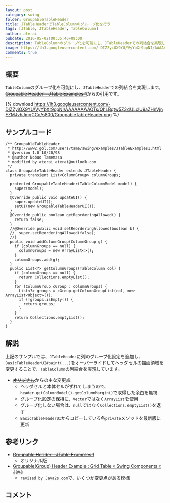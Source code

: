 ```yaml
---
layout: post
category: swing
folder: GroupableTableHeader
title: JTableHeaderでTableColumnのグループ化を行う
tags: [JTable, JTableHeader, TableColumn]
author: aterai
pubdate: 2016-05-02T00:35:46+09:00
description: TableColumnのグループ化を可能にし、JTableHeaderでの列結合を実現します。
image: https://lh3.googleusercontent.com/-DIZZyiOX9YU/VyYbXr9opNI/AAAAAAAAOTs/QhLBqtw5Z34ULclU9aZHnVjnEZMJvhJmgCCo/s800/GroupableTableHeader.png
comments: true
---
```

## 概要
`TableColumn`のグループ化を可能にし、`JTableHeader`での列結合を実現します。~~[Groupable Header - JTable Examples 1](http://www2.gol.com/users/tame/swing/examples/JTableExamples1.html)~~からの引用です。

{% download https://lh3.googleusercontent.com/-DIZZyiOX9YU/VyYbXr9opNI/AAAAAAAAOTs/QhLBqtw5Z34ULclU9aZHnVjnEZMJvhJmgCCo/s800/GroupableTableHeader.png %}

## サンプルコード
<pre class="prettyprint"><code>/** GroupableTableHeader
 * http://www2.gol.com/users/tame/swing/examples/JTableExamples1.html
 * @version 1.0 10/20/98
 * @author Nobuo Tamemasa
 * modified by aterai aterai@outlook.com
 */
class GroupableTableHeader extends JTableHeader {
  private transient List&lt;ColumnGroup&gt; columnGroups;

  protected GroupableTableHeader(TableColumnModel model) {
    super(model);
  }
  @Override public void updateUI() {
    super.updateUI();
    setUI(new GroupableTableHeaderUI());
  }
  @Override public boolean getReorderingAllowed() {
    return false;
  }
  //@Override public void setReorderingAllowed(boolean b) {
  //  super.setReorderingAllowed(false);
  //}
  public void addColumnGroup(ColumnGroup g) {
    if (columnGroups == null) {
      columnGroups = new ArrayList&lt;&gt;();
    }
    columnGroups.add(g);
  }
  public List&lt;?&gt; getColumnGroups(TableColumn col) {
    if (columnGroups == null) {
      return Collections.emptyList();
    }
    for (ColumnGroup cGroup : columnGroups) {
      List&lt;?&gt; groups = cGroup.getColumnGroupList(col, new ArrayList&lt;Object&gt;());
      if (!groups.isEmpty()) {
        return groups;
      }
    }
    return Collections.emptyList();
  }
}
</code></pre>

## 解説
上記のサンプルでは、`JTableHeader`に列のグループ化設定を追加し、`BasicTableHeaderUI#paint(...)`をオーバーライドしてヘッダセルの描画領域を変更することで、`TableColumn`の列結合を実現しています。

- ~~[オリジナル](http://www2.gol.com/users/tame/swing/examples/JTableExamples1.html)~~からの主な変更点:
    - ヘッダセルと本体セルがずれてしまうので、`header.getColumnModel().getColumnMargin()`で取得した余白を無視
    - グループ化設定の保持に、`Vector`ではなく`ArrayList`を使用
    - グループ化しない場合は、`null`ではなく`Collections.emptyList()`を返す
    - `BasicTableHeaderUI`からコピーしている各`private`メソッドを最新版に更新

<!-- dummy comment line for breaking list -->

## 参考リンク
- ~~[Groupable Header - JTable Examples 1](http://www2.gol.com/users/tame/swing/examples/JTableExamples1.html)~~
    - オリジナル版
- [Groupable(Group) Header Example : Grid Table « Swing Components « Java](http://www.java2s.com/Code/Java/Swing-Components/GroupableGroupHeaderExample.htm)
    - `revised by Java2s.com`で、いくつか変更点がある模様

<!-- dummy comment line for breaking list -->

## コメント
